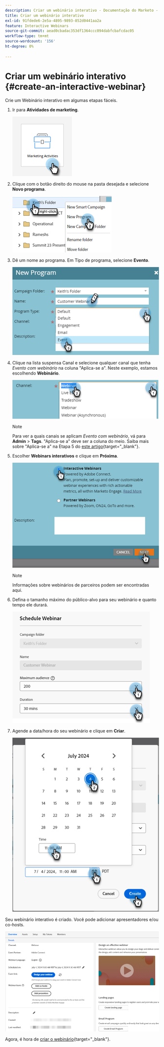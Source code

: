 ```yaml
---
description: Criar um webinário interativo - Documentação do Marketo - Documentação do produto
title: Criar um webinário interativo
exl-id: 91fdede6-2e5a-4895-9893-852d0441aa2a
feature: Interactive Webinars
source-git-commit: aead0cbadac353df1364ccc094dabfcbafcdac05
workflow-type: tm+mt
source-wordcount: '156'
ht-degree: 0%

---
```


# Criar um webinário interativo {#create-an-interactive-webinar}

Crie um Webinário interativo em algumas etapas fáceis.

1. Ir para **Atividades de marketing**.

   ![](assets/create-an-interactive-webinar-1.png)

1. Clique com o botão direito do mouse na pasta desejada e selecione **Novo programa**.

   ![](assets/create-an-interactive-webinar-2.png)

1. Dê um nome ao programa. Em Tipo de programa, selecione **Evento**.

   ![](assets/create-an-interactive-webinar-3.png)

1. Clique na lista suspensa Canal e selecione qualquer canal que tenha _Evento com webinário_ na coluna &quot;Aplica-se a&quot;. Neste exemplo, estamos escolhendo **Webinário**.

   ![](assets/create-an-interactive-webinar-4.png)

   >[!NOTE]
   >
   >Para ver a quais canais se aplicam _Evento com webinário_, vá para **Admin** > **Tags**. &quot;Aplica-se a&quot; deve ser a coluna do meio. Saiba mais sobre &quot;Aplica-se a&quot; na Etapa 5 do [este artigo](/help/marketo/product-docs/administration/tags/create-a-program-channel.md){target="_blank"}.

1. Escolher **Webinars interativos** e clique em **Próxima**.

   ![](assets/create-an-interactive-webinar-5.png)

   >[!NOTE]
   >
   >Informações sobre webinários de parceiros podem ser encontradas aqui.

1. Defina o tamanho máximo do público-alvo para seu webinário e quanto tempo ele durará.

   ![](assets/create-an-interactive-webinar-6.png)

1. Agende a data/hora do seu webinário e clique em **Criar**.

   ![](assets/create-an-interactive-webinar-7.png)

Seu webinário interativo é criado. Você pode adicionar apresentadores e/ou co-hosts.

![](assets/create-an-interactive-webinar-8.png)

Agora, é hora de [criar o webinário](/help/marketo/product-docs/demand-generation/events/interactive-webinars/designing-interactive-webinars.md){target="_blank"}.
